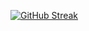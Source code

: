 [![GitHub Streak](https://streak-stats.demolab.com?user=WoodyMas&theme=blueberry)](https://git.io/streak-stats)

